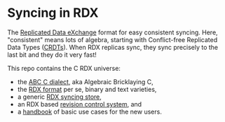 #   Syncing in RDX

The [Replicated Data eXchange][R] format for easy consistent syncing.
Here, "consistent" means lots of algebra, starting with Conflict-free Replicated Data Types ([CRDTs][C]).
When RDX replicas sync, they sync precisely to the last bit and they do it very fast!

This repo contains the C RDX universe:

  - the [ABC C dialect][A], aka Algebraic Bricklaying C,
  - the [RDX format][R] per se, binary and text varieties,
  - a generic [RDX syncing store][B],
  - an RDX based [revision control system][F], and
  - a [handbook][B] of basic use cases for the new users.

[A]: ./abc/README.md
[C]: http://crdt.tech
[R]: ./rdx/README.md
[B]: ./brix/README.md
[F]: ./fork/README.md
[B]: ./book/README.md

